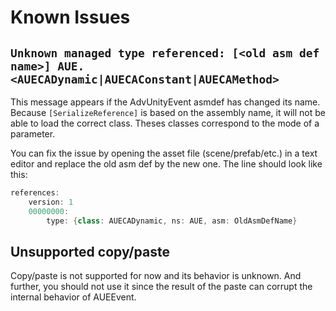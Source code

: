 # Known Issues

## `Unknown managed type referenced: [<old asm def name>] AUE.<AUECADynamic|AUECAConstant|AUECAMethod>  `

This message appears if the AdvUnityEvent asmdef has changed its name. Because `[SerializeReference]` is based on the assembly name, it will not be able to load the correct class. Theses classes correspond to the mode of a parameter.

You can fix the issue by opening the asset file (scene/prefab/etc.) in a text editor and replace the old asm def by the new one. The line should look like this:

```csharp
references:
    version: 1
    00000000:
		type: {class: AUECADynamic, ns: AUE, asm: OldAsmDefName}
```

## Unsupported copy/paste

Copy/paste is not supported for now and its behavior is unknown. And further, you should not use it since the result of the paste can corrupt the internal behavior of AUEEvent.

